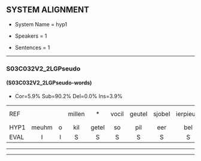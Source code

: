 
## SYSTEM ALIGNMENT

- System Name = hyp1

- Speakers = 1

- Sentences = 1

---

### S03C032V2_2LGPseudo

#### (S03C032V2_2LGPseudo-words)

- Cor=5.9%	Sub=90.2%	Del=0.0%	Ins=3.9%

|  |  |  |  |  |  |  |  |  |  |  |  |  |  |  |  |  |  |  |  |  |  |  |  |  |  |  |  |  |  |  |  |  |  |  |  |  |  |  |  |  |  |  |  |  |  |  |  |  |  |  |  |
|:--- |:---:|:---:|:---:|:---:|:---:|:---:|:---:|:---:|:---:|:---:|:---:|:---:|:---:|:---:|:---:|:---:|:---:|:---:|:---:|:---:|:---:|:---:|:---:|:---:|:---:|:---:|:---:|:---:|:---:|:---:|:---:|:---:|:---:|:---:|:---:|:---:|:---:|:---:|:---:|:---:|:---:|:---:|:---:|:---:|:---:|:---:|:---:|:---:|:---:|:---:|:---:|
| REF |  |  | millen | * | vocil | geutel | sjobel | ierpieuw | walaan | erke | * | haweel | saarweng | gevicht | eemde | bepoud | orstalk | * | * | veten*(vetten) | gefouw | vurpaand | nizung | fiewon | kneurem | vawaai | *(streng) | strellen | zwieten | foetbans | * | oonste | muider | grijnken | schielstaug | prilsood | vloender | * | milste | veurder | kloeien | ulen | * | orponk | schodig | ijpo | menuur | spreikje | hiffreeuw | hiffreeuw | wooien |
| HYP1 | meuhm | o | kil | getel | so | pil | eer | bel | velaan | erke | hawijn | hawijl | sarwing | gevicht | inde | betelt | orsteng | ster | lilk | fitten | gerfa | firpant | nesin | febon | neren | fanwa | string | sillensweten | votbans | on | onste | neder | grenken | shil | stel | trel | sotv | slouterv | meeste | verder | cloyem | len | or | ponk | sgodi | epel | meneur | spreikje | gis | gifreel | woien |
| EVAL | I | I | S | S | S | S | S | S | S |  | S | S | S |  | S | S | S | S | S | S | S | S | S | S | S | S | S | S | S | S | S | S | S | S | S | S | S | S | S | S | S | S | S | S | S | S | S |  | S | S | S |
---

---
